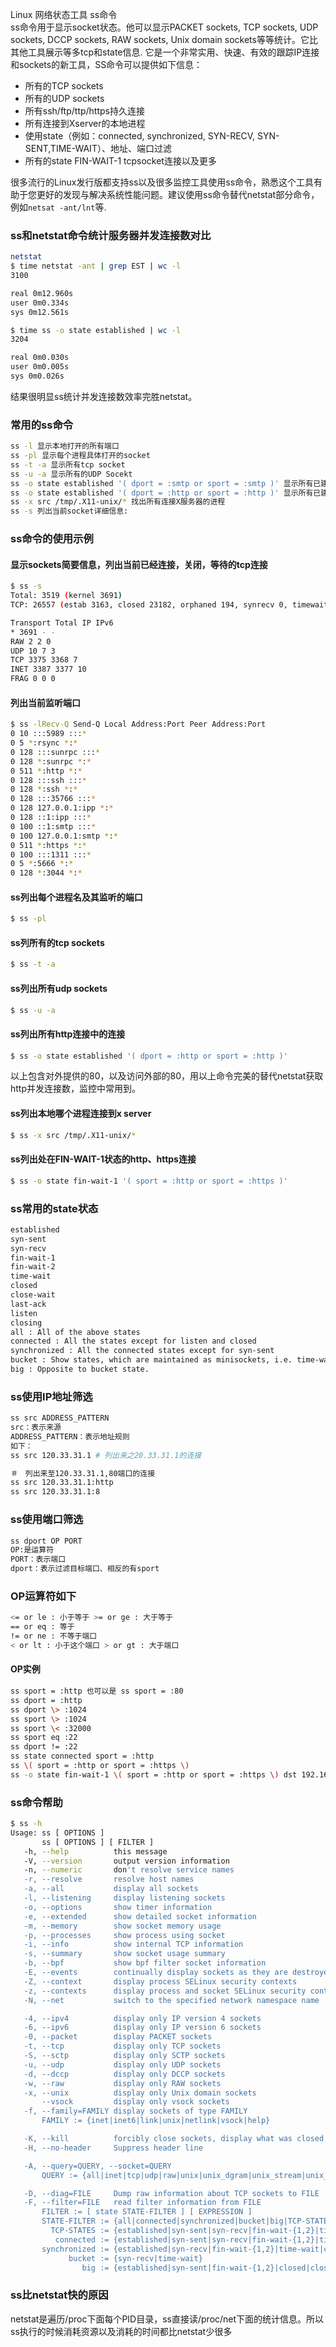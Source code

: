 Linux 网络状态工具 ss命令<br />ss命令用于显示socket状态。他可以显示PACKET sockets, TCP sockets, UDP sockets, DCCP sockets, RAW sockets, Unix domain sockets等等统计。它比其他工具展示等多tcp和state信息. 它是一个非常实用、快速、有效的跟踪IP连接和sockets的新工具，SS命令可以提供如下信息：

- 所有的TCP sockets<br />
- 所有的UDP sockets<br />
- 所有ssh/ftp/ttp/https持久连接<br />
- 所有连接到Xserver的本地进程<br />
- 使用state（例如：connected, synchronized, SYN-RECV, SYN-SENT,TIME-WAIT）、地址、端口过滤<br />
- 所有的state FIN-WAIT-1 tcpsocket连接以及更多<br />

很多流行的Linux发行版都支持ss以及很多监控工具使用ss命令，熟悉这个工具有助于您更好的发现与解决系统性能问题。建议使用ss命令替代netstat部分命令，例如`netsat -ant/lnt`等.
<a name="MBA9y"></a>
### ss和netstat命令统计服务器并发连接数对比
```bash
netstat
$ time netstat -ant | grep EST | wc -l
3100

real 0m12.960s
user 0m0.334s
sys 0m12.561s

$ time ss -o state established | wc -l
3204

real 0m0.030s
user 0m0.005s
sys 0m0.026s
```
结果很明显ss统计并发连接数效率完胜netstat。
<a name="R1A1g"></a>
### 常用的ss命令
```bash
ss -l 显示本地打开的所有端口
ss -pl 显示每个进程具体打开的socket
ss -t -a 显示所有tcp socket
ss -u -a 显示所有的UDP Socekt
ss -o state established '( dport = :smtp or sport = :smtp )' 显示所有已建立的SMTP连接
ss -o state established '( dport = :http or sport = :http )' 显示所有已建立的HTTP连接
ss -x src /tmp/.X11-unix/* 找出所有连接X服务器的进程
ss -s 列出当前socket详细信息:
```
<a name="Vu7RB"></a>
### ss命令的使用示例
<a name="yeyrk"></a>
#### 显示sockets简要信息，列出当前已经连接，关闭，等待的tcp连接
```bash
$ ss -s
Total: 3519 (kernel 3691)
TCP: 26557 (estab 3163, closed 23182, orphaned 194, synrecv 0, timewait 23182/0), ports 1452

Transport Total IP IPv6
* 3691 - -
RAW 2 2 0
UDP 10 7 3
TCP 3375 3368 7
INET 3387 3377 10
FRAG 0 0 0
```
<a name="paHi3"></a>
#### 列出当前监听端口
```bash
$ ss -lRecv-Q Send-Q Local Address:Port Peer Address:Port
0 10 :::5989 :::*
0 5 *:rsync *:*
0 128 :::sunrpc :::*
0 128 *:sunrpc *:*
0 511 *:http *:*
0 128 :::ssh :::*
0 128 *:ssh *:*
0 128 :::35766 :::*
0 128 127.0.0.1:ipp *:*
0 128 ::1:ipp :::*
0 100 ::1:smtp :::*
0 100 127.0.0.1:smtp *:*
0 511 *:https *:*
0 100 :::1311 :::*
0 5 *:5666 *:*
0 128 *:3044 *:*
```
<a name="sp6zZ"></a>
#### ss列出每个进程名及其监听的端口
```bash
$ ss -pl
```
<a name="XuKXe"></a>
#### ss列所有的tcp sockets
```bash
$ ss -t -a
```
<a name="7h1Fz"></a>
#### ss列出所有udp sockets
```bash
$ ss -u -a
```
<a name="WzArM"></a>
#### ss列出所有http连接中的连接
```bash
$ ss -o state established '( dport = :http or sport = :http )'
```
以上包含对外提供的80，以及访问外部的80，用以上命令完美的替代netstat获取http并发连接数，监控中常用到。
<a name="yBW3o"></a>
#### ss列出本地哪个进程连接到x server
```bash
$ ss -x src /tmp/.X11-unix/*
```
<a name="3WNQY"></a>
#### ss列出处在FIN-WAIT-1状态的http、https连接
```bash
$ ss -o state fin-wait-1 '( sport = :http or sport = :https )'
```
<a name="71a2693c"></a>
### ss常用的state状态
```bash
established
syn-sent
syn-recv
fin-wait-1
fin-wait-2
time-wait
closed
close-wait
last-ack
listen
closing
all : All of the above states
connected : All the states except for listen and closed
synchronized : All the connected states except for syn-sent
bucket : Show states, which are maintained as minisockets, i.e. time-wait and syn-recv.
big : Opposite to bucket state.
```
<a name="MjOE4"></a>
### ss使用IP地址筛选
```bash
ss src ADDRESS_PATTERN
src：表示来源
ADDRESS_PATTERN：表示地址规则
如下：
ss src 120.33.31.1 # 列出来之20.33.31.1的连接

＃　列出来至120.33.31.1,80端口的连接
ss src 120.33.31.1:http
ss src 120.33.31.1:8
```
<a name="d028fa59"></a>
### ss使用端口筛选
```bash
ss dport OP PORT
OP:是运算符
PORT：表示端口
dport：表示过滤目标端口、相反的有sport
```
<a name="pWyuv"></a>
### OP运算符如下
```bash
<= or le : 小于等于 >= or ge : 大于等于
== or eq : 等于
!= or ne : 不等于端口
< or lt : 小于这个端口 > or gt : 大于端口
```
<a name="vra2u"></a>
#### OP实例
```bash
ss sport = :http 也可以是 ss sport = :80
ss dport = :http
ss dport \> :1024
ss sport \> :1024
ss sport \< :32000
ss sport eq :22
ss dport != :22
ss state connected sport = :http
ss \( sport = :http or sport = :https \)
ss -o state fin-wait-1 \( sport = :http or sport = :https \) dst 192.168.1/24
```
<a name="VlVJI"></a>
### ss命令帮助
```bash
$ ss -h
Usage: ss [ OPTIONS ]
       ss [ OPTIONS ] [ FILTER ]
   -h, --help          this message
   -V, --version       output version information
   -n, --numeric       don't resolve service names
   -r, --resolve       resolve host names
   -a, --all           display all sockets
   -l, --listening     display listening sockets
   -o, --options       show timer information
   -e, --extended      show detailed socket information
   -m, --memory        show socket memory usage
   -p, --processes     show process using socket
   -i, --info          show internal TCP information
   -s, --summary       show socket usage summary
   -b, --bpf           show bpf filter socket information
   -E, --events        continually display sockets as they are destroyed
   -Z, --context       display process SELinux security contexts
   -z, --contexts      display process and socket SELinux security contexts
   -N, --net           switch to the specified network namespace name

   -4, --ipv4          display only IP version 4 sockets
   -6, --ipv6          display only IP version 6 sockets
   -0, --packet        display PACKET sockets
   -t, --tcp           display only TCP sockets
   -S, --sctp          display only SCTP sockets
   -u, --udp           display only UDP sockets
   -d, --dccp          display only DCCP sockets
   -w, --raw           display only RAW sockets
   -x, --unix          display only Unix domain sockets
       --vsock         display only vsock sockets
   -f, --family=FAMILY display sockets of type FAMILY
       FAMILY := {inet|inet6|link|unix|netlink|vsock|help}

   -K, --kill          forcibly close sockets, display what was closed
   -H, --no-header     Suppress header line

   -A, --query=QUERY, --socket=QUERY
       QUERY := {all|inet|tcp|udp|raw|unix|unix_dgram|unix_stream|unix_seqpacket|packet|netlink|vsock_stream|vsock_dgram}[,QUERY]

   -D, --diag=FILE     Dump raw information about TCP sockets to FILE
   -F, --filter=FILE   read filter information from FILE
       FILTER := [ state STATE-FILTER ] [ EXPRESSION ]
       STATE-FILTER := {all|connected|synchronized|bucket|big|TCP-STATES}
         TCP-STATES := {established|syn-sent|syn-recv|fin-wait-{1,2}|time-wait|closed|close-wait|last-ack|listen|closing}
          connected := {established|syn-sent|syn-recv|fin-wait-{1,2}|time-wait|close-wait|last-ack|closing}
       synchronized := {established|syn-recv|fin-wait-{1,2}|time-wait|close-wait|last-ack|closing}
             bucket := {syn-recv|time-wait}
                big := {established|syn-sent|fin-wait-{1,2}|closed|close-wait|last-ack|listen|closing}
```
<a name="9l9DA"></a>
### ss比netstat快的原因
netstat是遍历/proc下面每个PID目录，ss直接读/proc/net下面的统计信息。所以ss执行的时候消耗资源以及消耗的时间都比netstat少很多
